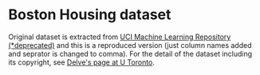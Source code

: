 <h1>Boston Housing dataset</h1>
Original dataset is extracted from <a href="https://archive.ics.uci.edu/ml/machine-learning-databases/housing/">UCI Machine Learning Repository (*deprecated)</a> and this is a reproduced version (just column names added and seprator is changed to comma).
For the detail of the dataset including its copyright, see <a href="https://www.cs.toronto.edu/~delve/data/boston/bostonDetail.html">Delve's page at U Toronto</a>.

